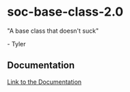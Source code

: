# soc-base-class-2.0
"A base class that doesn't suck"

\- Tyler

## Documentation
[Link to the Documentation](https://shiny-adventure-r44wkq6.pages.github.io/BaseClass/)
